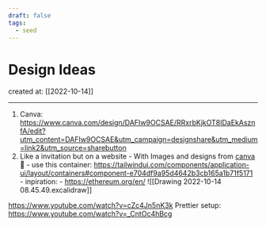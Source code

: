 ```yaml
---
draft: false
tags:
  - seed
---
```


# Design Ideas

created at: [[2022-10-14]]

---

1. Canva: https://www.canva.com/design/DAFIw9OCSAE/RRxrbKjkOT8IDaEkAsznfA/edit?utm_content=DAFIw9OCSAE&utm_campaign=designshare&utm_medium=link2&utm_source=sharebutton
2. Like a invitation but on a website - With Images and designs from [canva](https://www.canva.com/design/DAFHDer5U_k/D5lOIE9R_Cm-353zHb51Vw/edit) 🥳 - use this container: https://tailwindui.com/components/application-ui/layout/containers#component-e704df9a95d4642b3cb165a1b71f5171 - inpiration: - https://ethereum.org/en/
   ![[Drawing 2022-10-14 08.45.49.excalidraw]]

https://www.youtube.com/watch?v=cZc4Jn5nK3k
Prettier setup: https://www.youtube.com/watch?v=_CntOc4hBcg
